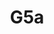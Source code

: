---
basin: 'Yes'
cudn: true
floor: Second
grade: 8
images:
- /assets/images/rooms/oc/g5.jpg
- /assets/images/rooms/oc/g5a.jpg
- /assets/images/rooms/oc/g5b.jpg
- /assets/images/rooms/oc/g5c.jpg
- /assets/images/rooms/oc/g5d.jpg
living_room: Shared
location: Old Court
name: G5a
network: Wireless Only
title: G5a
---